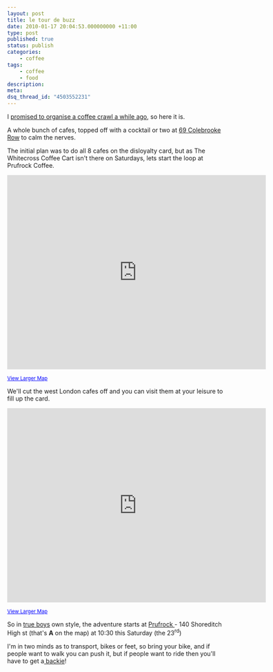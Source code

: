 ```yaml
---
layout: post
title: le tour de buzz
date: 2010-01-17 20:04:53.000000000 +11:00
type: post
published: true
status: publish
categories:
    - coffee
tags:
    - coffee
    - food
description:
meta:
dsq_thread_id: "4503552231"
---
```


I <a href="https://notionparallax.co.uk/2009/tour-of-disloyalty">promised to organise a coffee crawl a while ago</a>, so here it is.

A whole bunch of cafes, topped off with a cocktail or two at <a href="http://www.69colebrookerow.com/">69 Colebrooke Row</a> to calm the nerves.

The initial plan was to do all 8 cafes on the disloyalty card, but as The Whitecross Coffee Cart isn't there on Saturdays, lets start the loop at Prufrock Coffee.

<iframe src="https://www.google.com/maps/embed?pb=!1m76!1m12!1m3!1d25052.192345774805!2d-0.11939195441583803!3d51.53245824344287!2m3!1f0!2f0!3f0!3m2!1i1024!2i768!4f13.1!4m61!3e2!4m5!1s0x48761ad53dbfb929%3A0x9aa06fe5a82c129e!2sW1G+0JF!3m2!1d51.5161939!2d-0.1429491!4m5!1s0x48761b365fa96c05%3A0x8eadf4e64a9494c8!2sWC1N+3HZ!3m2!1d51.5217637!2d-0.120137!4m5!1s0x48761b434cea1eed%3A0x3db8bd5147a61575!2sEC1!3m2!1d51.524159999999995!2d-0.095445!4m5!1s0x48761cba6e210bdb%3A0x322e6adc5c2e8d75!2sE1+6JE!3m2!1d51.5269742!2d-0.0779914!4m5!1s0x48761cb2fe9d6e53%3A0xdbc9fa785055ed0c!2sEC2M+4TP!3m2!1d51.517198799999996!2d-0.0789739!4m5!1s0x48761cb5d5e96f15%3A0xbd9a4a991ef0e0c9!2sE1+6QR!3m2!1d51.5204059!2d-0.0731993!4m5!1s0x48761cc0cb7428c9%3A0xea81385e1ee2d329!2sE2+7SJ!3m2!1d51.530841099999996!2d-0.0685435!4m5!1s0x48761ce9cd869cc7%3A0xa0fbdd9b79a6a27e!2sE8+4PH!3m2!1d51.5367599!2d-0.061945799999999995!4m5!1s0x48761c8eff77e9bb%3A0xf820547940fa4b45!2sN1+4NH!3m2!1d51.5494031!2d-0.0794327!4m5!1s0x48761b675c5e41d7%3A0x591ee070694047bc!2sThe+Bar+With+No+Name%2C+69+Colebrooke+Row%2C+London+N1+8AA%2C+UK!3m2!1d51.5365241!2d-0.10105779999999999!5e1!3m2!1sen!2sau!4v1552618476576" width="600" height="450" frameborder="0" style="border:0" allowfullscreen></iframe>

<small><a href="http://maps.google.co.uk/maps?f=d&amp;source=embed&amp;saddr=W1G+0JF+(%40+the+Match+Bar)&amp;daddr=WC1N+3HZ+(The+Espresso+Room)+to:EC1+(The+Whitecross+Coffee+Cart)+to:E1+6JE+(Prufrock+Coffee)+to:EC2M+4TP+(Taylor+St+Baristas)+to:E1+6QR+(Nude+Espresso)+to:E2+7SJ+(Taste+of+Bitter+Love)+to:E8+4PH+(Climpson+And+Sons)+to:N1+4NH+(Tina,+we+salute+you)+to:69+Colebrooke+Row,+London+N1+8AA+()&amp;hl=en&amp;geocode=FSgTEgMdr9H9_ykpub891Rp2SDGeEiyo5W-gmg%3BFdIoEgMdhCr-_ykFbKlfNht2SDHIlJRK5vStjg%3BFUAyEgMdK4v-_yntHupMQxt2SDF1FaZHUb24PQ%3BFRI7EgMdPc7-_ynbCyFuuhx2SDF1jS5c3GouMg%3BFTMXEgMdMsr-_ylTbp3-shx2SDEM7VVQePrJ2w%3BFeMiEgMdc-L-_ykVb-nVtRx2SDHJ4PAemUqavQ%3BFdRMEgMdivP-_ynJKHTLwBx2SDEp0-IeXjiB6g%3BFW9jEgMdLg7__ynHnIbN6Rx2SDF-oqZ5m937oA%3BFUiUEgMdu8r-_ym76Xf_jhx2SDFFS_pAeVQg-A%3B&amp;mra=ls&amp;dirflg=w&amp;sll=51.532882,-0.101967&amp;sspn=0.069517,0.181446&amp;ie=UTF8&amp;ll=51.5329,-0.1019&amp;spn=0.03314,0.08218&amp;t=h" style="color:#0000FF;text-align:left">View Larger Map</a></small>

We'll cut the west London cafes off and you can visit them at your leisure to fill up the card.

<iframe src="https://www.google.com/maps/embed?pb=!1m58!1m12!1m3!1d25051.693661643087!2d-0.09859740441428917!3d51.533364392921015!2m3!1f0!2f0!3f0!3m2!1i1024!2i768!4f13.1!4m43!3e2!4m5!1s0x48761cba6e210bdb%3A0x322e6adc5c2e8d75!2sE1+6JE!3m2!1d51.5269742!2d-0.0779914!4m5!1s0x48761cb2fe9d6e53%3A0xdbc9fa785055ed0c!2sEC2M+4TP!3m2!1d51.517198799999996!2d-0.0789739!4m5!1s0x48761cb5d5e96f15%3A0xbd9a4a991ef0e0c9!2sE1+6QR!3m2!1d51.5204059!2d-0.0731993!4m5!1s0x48761cc0cb7428c9%3A0xea81385e1ee2d329!2sE2+7SJ!3m2!1d51.530841099999996!2d-0.0685435!4m5!1s0x48761ce9cd869cc7%3A0xa0fbdd9b79a6a27e!2sE8+4PH!3m2!1d51.5367599!2d-0.061945799999999995!4m5!1s0x48761c8eff77e9bb%3A0xf820547940fa4b45!2sN1+4NH!3m2!1d51.5494031!2d-0.0794327!4m5!1s0x48761b675df661f5%3A0xab2618994f648515!2s69+Colebrooke+Row%2C+London+N1+8AA+()!3m2!1d51.536379!2d-0.10134499999999999!5e1!3m2!1sen!2sau!4v1552618540419" width="600" height="450" frameborder="0" style="border:0" allowfullscreen></iframe>

<small><a href="http://maps.google.co.uk/maps?f=d&amp;source=embed&amp;saddr=E1+6JE+(Prufrock+Coffee)&amp;daddr=EC2M+4TP+(Taylor+St+Baristas)+to:E1+6QR+(Nude+Espresso)+to:E2+7SJ+(Taste+of+Bitter+Love)+to:E8+4PH+(Climpson+And+Sons)+to:N1+4NH+(Tina,+we+salute+you)+to:69+Colebrooke+Row,+London+N1+8AA+()&amp;geocode=FRI7EgMdPc7-_ynbCyFuuhx2SDF1jS5c3GouMg%3BFTMXEgMdMsr-_ylTbp3-shx2SDEM7VVQePrJ2w%3BFeMiEgMdc-L-_ykVb-nVtRx2SDHJ4PAemUqavQ%3BFdRMEgMdivP-_ynJKHTLwBx2SDEp0-IeXjiB6g%3BFW9jEgMdLg7__ynHnIbN6Rx2SDF-oqZ5m937oA%3BFUiUEgMdu8r-_ym76Xf_jhx2SDFFS_pAeVQg-A%3BFfthEgMdH3T-_yn1YfZdZxt2SDEVhWRPmRgmqw&amp;hl=en&amp;mra=ls&amp;dirflg=w&amp;sll=51.533309,-0.08111&amp;sspn=0.034758,0.090723&amp;ie=UTF8&amp;t=h&amp;ll=51.53332,-0.081135&amp;spn=0.0323,0.04065" style="color:#0000FF;text-align:left">View Larger Map</a></small>

So in <a href="http://img2.photographersdirect.com/img/16398/wm/pd729422.jpg">true boys</a> own style, the adventure starts at <a href="http://en.wikipedia.org/wiki/The_Love_Song_of_J._Alfred_Prufrock#Interpretation">Prufrock </a>- 140 Shoreditch High st (that's **A** on the map) at 10:30 this Saturday (the 23<sup>rd</sup>)

I'm in two minds as to transport, bikes or feet, so bring your bike, and if people want to walk you can push it, but if people want to ride then you'll have to get a<a href="http://sexify.files.wordpress.com/2009/10/backie-sidesaddle-small.jpg"> backie</a>!
